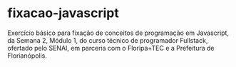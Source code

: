# fixacao-javascript
 Exercício básico para fixação de conceitos de programação em Javascript, da Semana 2, Módulo 1, do curso técnico de programador Fullstack, ofertado pelo SENAI, em parceria com o Floripa+TEC e a Prefeitura de Florianópolis.
